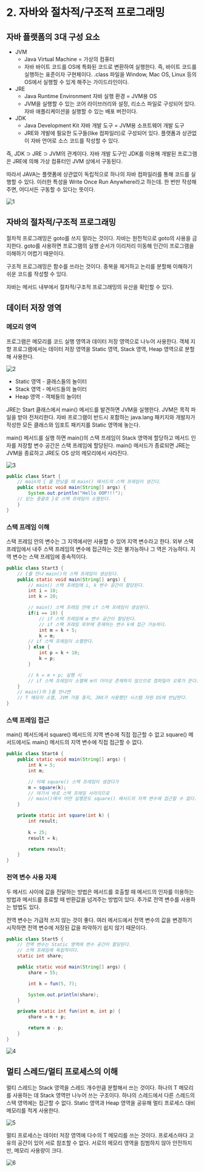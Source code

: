 
# 2. 자바와 절차적/구조적 프로그래밍

## 자바 플랫폼의 3대 구성 요소

- JVM
    - Java Virtual Machine = 가상의 컴퓨터
    - 자바 바이트 코드를 OS에 특화된 코드로 변환하여 실행한다. 즉, 바이트 코드를 실행하는 표준이자 구현체이다. .class 파일을 Window, Mac OS, Linux 등의 OS에서 실행할 수 있게 해주는 가이드라인이다.
- JRE
    - Java Runtime Environment 자바 실행 환경 = JVM용 OS
    - JVM을 실행할 수 있는 코어 라이브러리와 설정, 리소스 파일로 구성되어 있다. 자바 애플리케이션을 실행할 수 있는 배포 버전이다.
- JDK
    - Java Development Kit 자바 개발 도구 =  JVM용 소프트웨어 개발 도구
    - JRE와 개발에 필요한 도구들(like 컴파일러)로 구성되어 있다. 플랫폼과 상관없이 자바 언어로 소스 코드를 작성할 수 있다.

즉, JDK ⊃ JRE ⊃ JVM의 관계이다. 자바 개발 도구인 JDK를 이용해 개발된 프로그램은 JRE에 의해 가상 컴퓨터인 JVM 상에서 구동된다.

따라서 JAVA는 플랫폼에 상관없이 독립적으로 하나의 자바 컴파일러를 통해 코드를 실행할 수 있다. 이러한 특성을 Write Once Run Anywhere라고 하는데. 한 번만 작성해주면, 어디서든 구동할 수 있다는 뜻이다.

![1](https://user-images.githubusercontent.com/78093844/192361514-b6b64fb6-1325-4c46-9978-a24823407f44.png)

## 자바의 절차적/구조적 프로그래밍

절차적 프로그래밍은 goto를 쓰지 말라는 것이다. 자바는 원천적으로 goto의 사용을 금지한다. goto를 사용하면 프로그램의 실행 순서가 이리저리 이동해 인간이 프로그램을 이해하기 어렵기 때문이다.

구조적 프로그래밍은 함수를 쓰라는 것이다. 중복을 제거하고 논리를 분할해 이해하기 쉬운 코드를 작성할 수 있다.

자바는 메서드 내부에서 절차적/구조적 프로그래밍의 유산을 확인할 수 있다.

## 데이터 저장 영역

### 메모리 영역

프로그램은 메모리를 코드 실행 영역과 데이터 저장 영역으로 나누어 사용한다. 객체 지향 프로그램에서는 데이터 저장 영역을 Static 영역, Stack 영역, Heap 영역으로 분할해 사용한다.

![2](https://user-images.githubusercontent.com/78093844/192361715-edc70e8d-bd60-4208-b5bb-da0c65680419.png)

- Static 영역 - 클래스들의 놀이터
- Stack 영역 - 메서드들의 놀이터
- Heap 영역 - 객체들의 놀이터

JRE는 Start 클래스에서 main() 메서드를 발견하면 JVM을 실행한다. JVM은 목적 파일을 받아 전처리한다. 자바 프로그램이 반드시 포함하는 java.lang 패키지와 개발자가 작성한 모든 클래스와 임포트 패키지를 Static 영역에 놓는다.

main() 메서드를 실행 하면 main()의 스택 프레임이 Stack 영역에 할당하고 메서드 인자를 저장할 변수 공간은 스택 프레임에 할당된다. main() 메서드가 종료되면 JRE는 JVM을 종료하고 JRE도 OS 상의 메모리에서 사라진다.

![3](https://user-images.githubusercontent.com/78093844/192361749-fb5a9ea4-17a4-4204-9c42-88fea461c0d0.png)

```java
public class Start {
	// main의 { 를 만났을 때 main() 메서드의 스택 프레임이 생긴다. 
	public static void main(String[] args) {
		System.out.println("Hello OOP!!!");
	// 닫는 중괄호 }로 스택 프레임이 소멸된다.
	}
}
```

### 스택 프레임 이해

스택 프레임 안의 변수는 그 지역에서만 사용할 수 있어 지역 변수라고 한다. 외부 스택 프레임에서 내주 스택 프레임의 변수에 접근하는 것은 불가능하나 그 역은 가능하다. 지역 변수는 스택 프레임에 종속적이다.

```java
public class Start3 {
	// {를 만나 main()의 스택 프레임이 생성된다.
	public static void main(String[] args) {
		// main() 스택 프레임에 i, k 변수 공간이 할당된다.
		int i = 10;
		int k = 20;

		// main() 스택 프레임 안에 if 스택 프레임이 생성된다.
		if(i == 10) {
			// if 스택 프레임에 m 변수 공간이 할당된다.
			// if 스택 프레임 외부에 존재하는 변수 k에 접근 가능하다.
			int m = k + 5;
			k = m;
		// if 스택 프레임이 소멸한다.
		} else {
			int p = k + 10;
			k = p;
		}

		// k = m + p; 실행 시
		// if 스텍 프레임이 소멸해 m이 더이상 존재하지 않으므로 컴파일러 오류가 뜬다.
	}
	// main()의 }를 만나면
	// T 메모리 소멸, JVM 가동 중지, JRX가 사용했던 시스템 자원 OS에 반납한다.
}
```

### 스택 프레임 접근

main() 메서드에서 square() 메서드의 지역 변수에 직접 접근할 수 없고 square() 메서드에서도 main() 메서드의 지역 변수에 직접 접근할 수 없다.

```java
public class Start4 {
	public static void main(String[] args) {
		int k = 5;
		int m;

		// 이때 square() 스택 프레임이 생겼다가
		m = square(k);
		// 여기서 바로 스택 프레임 사라지므로
		// main()에서 어떤 실행문도 square() 메서드의 지역 변수에 접근할 수 없다.
	}

	private static int square(int k) {
		int result;
		
		k = 25;
		result = k;

		return result;
	}
}
```

### 전역 변수 사용 자제

두 메서드 사이에 값을 전달하는 방법은 메서드를 호출할 때 메서드의 인자를 이용하는 방법과 메서드를 종료할 때 반환값을 넘겨주는 방법이 있다. 추가로 전역 변수를 사용하는 방법도 있다.

전역 변수는 가급적 쓰지 않는 것이 좋다. 여러 메서드에서 전역 변수의 값을 변경하기 시작하면 전역 변수에 저장된 값을 파악하기 쉽지 않기 때문이다.

```java
public class Start5 {
	// 전역 변수는 Static 영역에 변수 공간이 할당된다.
	// 스택 프레임에 독립적이다.
	static int share;

	public static void main(String[] args) {
		share = 55;

		int k = fun(5, 7);

		System.out.println(share);
	}

	private static int fun(int m, int p) {
		share = m + p;

		return m - p;
	}
}
```

![4](https://user-images.githubusercontent.com/78093844/192361762-0969b87f-d204-429a-b73a-429b323b637d.png)

## 멀티 스레드/멀티 프로세스의 이해

멀티 스레드는 Stack 영역을 스레드 개수만큼 분할해서 쓰는 것이다. 하나의 T 메모리를 사용하는 데 Stack 영역만 나누어 쓰는 구조이다. 하나의 스레드에서 다른 스레드의 스택 영역에는 접근할 수 없다. Static 영역과 Heap 영역을 공유해 멀티 프로세스 대비 메모리를 적게 사용한다.

![5](https://user-images.githubusercontent.com/78093844/192361767-e268721e-ee9e-4122-b9eb-f42f0d458743.png)

멀티 프로세스는 데이터 저장 영역에 다수의 T 메모리를 쓰는 것이다. 프로세스마다 고유의 공간이 있어 서로 참조할 수 없다. 서로의 메모리 영역을 침범하지 않아 안전하지만, 메모리 사용량이 크다.

![6](https://user-images.githubusercontent.com/78093844/192361774-20338ff5-35a4-47d3-a219-331200c7602f.png)